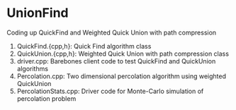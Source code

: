 # UnionFind
Coding up QuickFind and Weighted Quick Union with path compression
1. QuickFind.{cpp,h}: Quick Find algorithm class
2. QuickUnion.{cpp,h}: Weighted Quick Union with path compression class
3. driver.cpp: Barebones client code to test QuickFind and QuickUnion algorithms
4. Percolation.cpp: Two dimensional percolation algorithm using weighted QuickUnion
5. PercolationStats.cpp: Driver code for Monte-Carlo simulation of percolation problem
